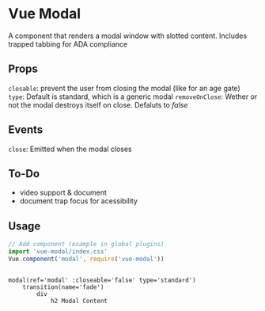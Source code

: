 # Vue Modal
A component that renders a modal window with slotted content. Includes trapped tabbing for ADA compliance

## Props
`closable`: prevent the user from closing the modal (like for an age gate)
`type`: Default is standard, which is a generic modal
`removeOnClose`: Wether or not the modal destroys itself on close. Defaluts to *false*

## Events
`close`: Emitted when the modal closes

## To-Do
- video support & document
- document trap focus for acessibility

## Usage

```javascript
// Add component (example in global plugins)
import 'vue-modal/index.css'
Vue.component('modal', require('vue-modal'))
```

```pug

modal(ref='modal' :closeable='false' type='standard')
	transition(name='fade')
		div
			h2 Modal Content

```